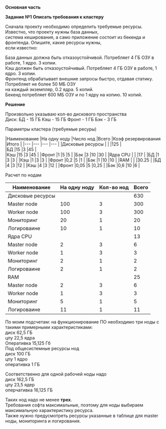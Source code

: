 **Основная часть**     
    
    
**Задание №1 Описать требования к кластеру**     
   
Сначала проекту необходимо определить требуемые ресурсы. Известно, что проекту нужны база данных,  
система кеширования, а само приложение состоит из бекенда и фронтенда. Опишите, какие ресурсы нужны,   
если известно:   
   
База данных должна быть отказоустойчивой. Потребляет 4 ГБ ОЗУ в работе, 1 ядро. 3 копии.   
Кэш должен быть отказоустойчивый. Потребляет 4 ГБ ОЗУ в работе, 1 ядро. 3 копии.   
Фронтенд обрабатывает внешние запросы быстро, отдавая статику. Потребляет не более 50 МБ ОЗУ    
на каждый экземпляр, 0.2 ядра. 5 копий.   
Бекенд потребляет 600 МБ ОЗУ и по 1 ядру на копию. 10 копий.   
    
**Решение**   
    
Произвольно указываю кол-во дискового пространства     
Диск:
БД - 15 ГБ
Кэш - 15 ГБ
Фронт - 1 ГБ
Бэк - 3 ГБ   

Параметры кластера (требуемые ресуры)   

|Наименование	|На одну ноду	|Число нод	|Всего	|Коэф резервирования	|Итого  |
|--- |--- |--- |--- | 
|Дисковые ресурсы | | |125 |   
|БД	|15 |3 |45	|   
|Кэш |15 |3	|45	|
|Фронт	|1 |5	|5	|
|Бэк	|3 |10	|30	|
|Ядра CPU | | |17 |
|БД	|1	|3 |3 |
|Кэш |1	|3 |3 |
|Фронт |0,2 |5 |1 |
|Бэк |1	|10	|10	|
|RAM | | |30.25 |
|БД	|4 |3 |12 |
|Кэш |4	|3 |12 |
|Фронт |0,05 |5	|0,25 |
|Бэк |0,6 |10 |6 |
   
Расчет по нодам   

|Наименование |На одну ноду	|Кол-во нод	|Всего
|--- |--- |--- |--- |
|Дисковые ресурсы | | |630 |
|Master node |100 |3 |300 |
|Worker node |100 |3 |300 |
|Мониторинг	|20	|1 |20 |
|Логироваине |10 |1 |10 |
|Ядра CPU | | |13 |
|Master node |2 |3 |6 |
|Worker node |1 |3 |3 |
|Мониторинг	|2 |1 |2 |
|Логироваине|2 |1 |2 |
|RAM | | |25 |
|Master node |2	|3 |6 |
|Worker node |1	|3 |3 |
|Мониторинг |5 |1 |5 |
|Логироваине |11 |1 |11 |
    
По моим подсчетам:
на функционирование ПО необходимо три ноды с такими примерными характеристиками:   
диск 62,5 ГБ   
цпу 22,5 ядра   
Оперативка 15,125 Гб   
Под общесистемные ресурсы нод    
диск 100 ГБ   
цпу 1 ядро   
оперативка 1 ГБ   
   
Соответственно для одной рабочей ноды надо   
диск 162,5 ГБ   
цпу 23,5 ядер   
оперчативка 16,125 ГБ   

Таких нод надо не менее **трех**.    
Требования софта максимальные, поэтому для ноды выбираем максимальную характеристику ресурса.    
Также нужно предусмотреть ресурсы указанные в таблице для master ноды, мониторинга и логирования.   
